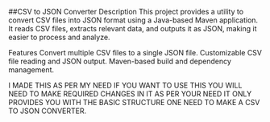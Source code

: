 ##CSV to JSON Converter
Description
This project provides a utility to convert CSV files into JSON format using a Java-based Maven application. It reads CSV files, extracts relevant data, and outputs it as JSON, making it easier to process and analyze.


Features
Convert multiple CSV files to a single JSON file.
Customizable CSV file reading and JSON output.
Maven-based build and dependency management.

I MADE THIS AS PER MY NEED IF YOU WANT TO USE THIS YOU WILL NEED TO MAKE REQUIRED CHANGES IN IT AS PER YOUR NEED IT ONLY PROVIDES YOU WITH THE BASIC STRUCTURE ONE NEED TO 
MAKE A CSV TO JSON CONVERTER.

